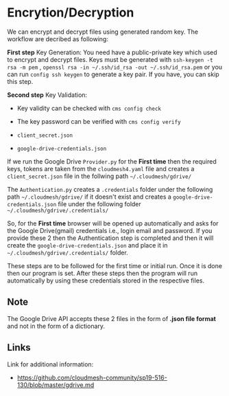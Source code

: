 # Encrytion/Decryption

We can encrypt and decrypt files using generated random key. The workflow are decribed as following:

**First step** Key Generation: You need have a public-private key which used to encrypt and decrypt files. Keys must be generated with `ssh-keygen -t rsa -m pem` , `openssl rsa -in ~/.ssh/id_rsa -out ~/.ssh/id_rsa.pem` or you can run `config ssh keygen` to generate a key pair. If you have, you can skip this step.


**Second step** Key Validation: 
* Key validity can be checked with `cms config check`
* The key password can be verified with `cms config verify`
























* `client_secret.json` 
* `google-drive-credentials.json`  

If we run the Google Drive `Provider.py` for the **First time** then the required keys, tokens are taken from the `cloudmesh4.yaml` file and creates a `client_secret.json` file in the follwing path `~/.cloudmesh/gdrive/`

The `Authentication.py` creates a `.credentials` folder under the following path `~/.cloudmesh/gdrive/` if it doesn't exist and creates a `google-drive-credentials.json` file under the following folder `~/.cloudmesh/gdrive/.credentials/`



So, for the **First time**
browser will be opened up automatically and asks for the Google Drive(gmail)
credentials i.e., login email and  password. If you provide these 2 then
the Authentication step is completed and then it will create the 
`google-drive-credentials.json` and place it in `~/.cloudmesh/gdrive/.credentials/` folder. 
 
These steps are to be followed for the first time or initial run. Once it is
done then our program is set. After these steps then the program will run
automatically by using these credentials stored in the respective files.

## Note

The Google Drive API accepts these 2 files in the form of **.json file format**
and not in the form of a dictionary.

## Links

Link for additional information:

* <https://github.com/cloudmesh-community/sp19-516-130/blob/master/gdrive.md>
